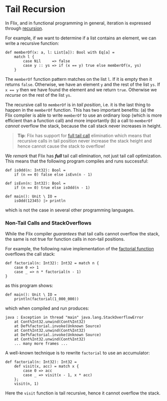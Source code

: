 # Tail Recursion

In Flix, and in functional programming in general, iteration is expressed
through [recursion](https://en.wikipedia.org/wiki/Recursion_(computer_science)).

For example, if we want to determine if a list contains an element, we can write
a recursive function:

```flix
def memberOf(x: a, l: List[a]): Bool with Eq[a] = 
    match l {
        case Nil     => false
        case y :: ys => if (x == y) true else memberOf(x, ys)
    }
```

The `memberOf` function pattern matches on the list `l`. If it is empty then it
returns `false`. Otherwise, we have an element `y` and the rest of the list
`ys`. If `x == y` then we have found the element and we return `true`. Otherwise
we _recurse_ on the rest of the list `ys`. 

The recursive call to `memberOf` is in _tail position_, i.e. it is the last
thing to happen in the `memberOf` function. This has two important benefits: (a)
the Flix compiler is able to write `memberOf` to use an ordinary loop (which is
more efficient than a function call) and more importantly (b) a call to
`memberOf` _cannot_ overflow the stack, because the call stack never increases
in height.

> **Tip**: Flix has support for [full tail
call](https://en.wikipedia.org/wiki/Tail_call) elimination which means that
recursive calls in tail position never increase the stack height and hence
cannot cause the stack to overflow!

We _remark_ that Flix has ___full___ tail call elimination, not just tail call
optimization. This means that the following program compiles and runs successful: 

```flix
def isOdd(n: Int32): Bool =
    if (n == 0) false else isEvn(n - 1)

def isEvn(n: Int32): Bool =
    if (n == 0) true else isOdd(n - 1)

def main(): Unit \ IO =
    isOdd(12345) |> println
```

which is not the case in several other programming languages.


### Non-Tail Calls and StackOverflows

While the Flix compiler _guarantees_ that tail calls cannot overflow the stack,
the same is not true for function calls in non-tail positions.

For example, the following naive implementation of the [factorial
function](https://en.wikipedia.org/wiki/Factorial) overflows the call stack: 

```flix
def factorial(n: Int32): Int32 = match n {
    case 0 => 1
    case _ => n * factorial(n - 1)
}
```

as this program shows:

```flix
def main(): Unit \ IO = 
    println(factorial(1_000_000))
```

which when compiled and run produces:

```
java : Exception in thread "main" java.lang.StackOverflowError
	at Cont%Int32.unwind(Cont%Int32)
	at Def%factorial.invoke(Unknown Source)
	at Cont%Int32.unwind(Cont%Int32)
	at Def%factorial.invoke(Unknown Source)
	at Cont%Int32.unwind(Cont%Int32)
    ... many more frames ...
```

A well-known technique is to rewrite `factorial` to use an accumulator:

```flix
def factorial(n: Int32): Int32 = 
    def visit(x, acc) = match x {
        case 0 => acc
        case _ => visit(x - 1, x * acc)
    };
    visit(n, 1)
```

Here the `visit` function is tail recursive, hence it cannot overflow the stack.
